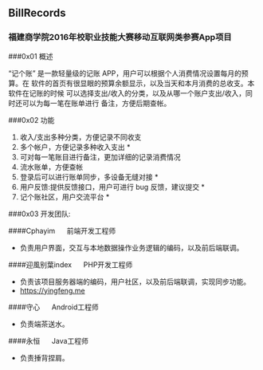 ## BillRecords
### 福建商学院2016年校职业技能大赛移动互联网类参赛App项目

###0x01 概述

“记个账” 是一款轻量级的记账 APP，用户可以根据个人消费情况设置每月的预算。在 软件的首页有很显眼的预算余额显示，以及当天和本月消费的总收支。本软件在记账的时候 可以选择支出/收入的分类，以及从哪一个账户支出/收入，同时还可以为每一笔在账单进行 备注，方便后期查帐。

###0x02 功能

1. 收入/支出多种分类，方便记录不同收支 
2. 多个帐户，方便记录多种收入支出 * 
3. 可对每一笔账目进行备注，更加详细的记录消费情况 
4. 流水账单，方便查帐 
5. 登录后可以进行账单同步，多设备无缝对接 * 
6. 用户反馈:提供反馈接口，用户可进行 bug 反馈，建议提交 * 
7. 记个账社区，用户交流平台 *

###0x03 开发团队:

####Cphayim &nbsp;&nbsp;&nbsp;&nbsp; 前端开发工程师 
* 负责用户界面，交互与本地数据操作业务逻辑的编码，以及前后端联调。

####迎風别葉index &nbsp;&nbsp;&nbsp;&nbsp; PHP开发工程师 
* 负责该项目服务器端的编码，用户社区，以及前后端联调，实现同步功能。
* https://yingfeng.me

####守心 &nbsp;&nbsp;&nbsp;&nbsp; Android工程师 
* 负责端茶送水。

####永恒 &nbsp;&nbsp;&nbsp;&nbsp; Java工程师 
* 负责捶背捏肩。
